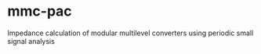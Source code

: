 # mmc-pac
Impedance calculation of modular multilevel converters using periodic small signal analysis
